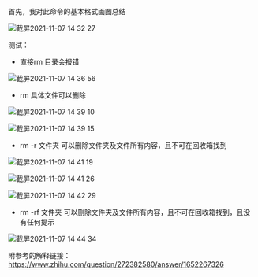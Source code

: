 首先，我对此命令的基本格式画图总结  

![截屏2021-11-07 14 32 27](https://user-images.githubusercontent.com/74129445/140634943-0f441918-33f8-485e-b058-be3c0dc0e090.png)  


测试： 

* 直接rm 目录会报错  

![截屏2021-11-07 14 36 56](https://user-images.githubusercontent.com/74129445/140635114-7f54729c-d365-40d5-8cdc-4298f2ee802d.png)  

* rm 具体文件可以删除  

![截屏2021-11-07 14 39 10](https://user-images.githubusercontent.com/74129445/140635129-1c76c5c9-407a-4cbc-a5a5-45a46feb181d.png)  

![截屏2021-11-07 14 39 15](https://user-images.githubusercontent.com/74129445/140635143-0c91342b-1ddf-48e9-8ddd-06e12e1a25e1.png)  

* rm -r 文件夹 可以删除文件夹及文件所有内容，且不可在回收箱找到  

![截屏2021-11-07 14 41 19](https://user-images.githubusercontent.com/74129445/140635205-ed792c1b-fb59-4640-a422-541f9d36fe93.png)  

![截屏2021-11-07 14 41 26](https://user-images.githubusercontent.com/74129445/140635208-d386b2a1-04a7-4efd-a72d-ea5ce8a4ac99.png)  

![截屏2021-11-07 14 42 29](https://user-images.githubusercontent.com/74129445/140635211-a0ba8bed-a2b2-4d61-8da4-904e6a6d156b.png)  

* rm -rf 文件夹 可以删除文件夹及文件所有内容，且不可在回收箱找到，且没有任何提示  

![截屏2021-11-07 14 44 34](https://user-images.githubusercontent.com/74129445/140635259-16561d33-09d6-447c-bb0f-cf17a0c71944.png)
 


附参考的解释链接：https://www.zhihu.com/question/272382580/answer/1652267326
